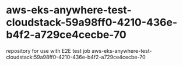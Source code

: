 # aws-eks-anywhere-test-cloudstack-59a98ff0-4210-436e-b4f2-a729ce4cecbe-70
repository for use with E2E test job aws-eks-anywhere-test-cloudstack:59a98ff0-4210-436e-b4f2-a729ce4cecbe-70
